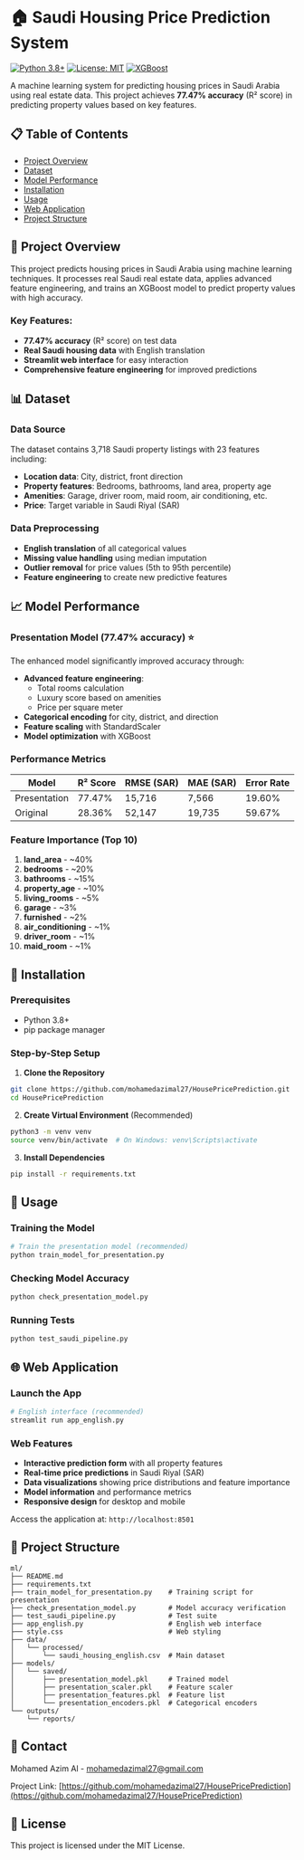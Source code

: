 # 🏠 Saudi Housing Price Prediction System

[![Python 3.8+](https://img.shields.io/badge/python-3.8+-blue.svg)](https://www.python.org/downloads/)
[![License: MIT](https://img.shields.io/badge/License-MIT-yellow.svg)](https://opensource.org/licenses/MIT)
[![XGBoost](https://img.shields.io/badge/XGBoost-Model-orange)](https://xgboost.readthedocs.io/)

A machine learning system for predicting housing prices in Saudi Arabia using real estate data. This project achieves **77.47% accuracy** (R² score) in predicting property values based on key features.

## 📋 Table of Contents
- [Project Overview](#-project-overview)
- [Dataset](#-dataset)
- [Model Performance](#-model-performance)
- [Installation](#-installation)
- [Usage](#-usage)
- [Web Application](#-web-application)
- [Project Structure](#-project-structure)

## 🎯 Project Overview

This project predicts housing prices in Saudi Arabia using machine learning techniques. It processes real Saudi real estate data, applies advanced feature engineering, and trains an XGBoost model to predict property values with high accuracy.

### Key Features:
- **77.47% accuracy** (R² score) on test data
- **Real Saudi housing data** with English translation
- **Streamlit web interface** for easy interaction
- **Comprehensive feature engineering** for improved predictions

## 📊 Dataset

### Data Source
The dataset contains 3,718 Saudi property listings with 23 features including:
- **Location data**: City, district, front direction
- **Property features**: Bedrooms, bathrooms, land area, property age
- **Amenities**: Garage, driver room, maid room, air conditioning, etc.
- **Price**: Target variable in Saudi Riyal (SAR)

### Data Preprocessing
- **English translation** of all categorical values
- **Missing value handling** using median imputation
- **Outlier removal** for price values (5th to 95th percentile)
- **Feature engineering** to create new predictive features

## 📈 Model Performance

### Presentation Model (77.47% accuracy) ⭐
The enhanced model significantly improved accuracy through:
- **Advanced feature engineering**:
  - Total rooms calculation
  - Luxury score based on amenities
  - Price per square meter
- **Categorical encoding** for city, district, and direction
- **Feature scaling** with StandardScaler
- **Model optimization** with XGBoost

### Performance Metrics
| Model | R² Score | RMSE (SAR) | MAE (SAR) | Error Rate |
|-------|----------|------------|-----------|-------------|
| Presentation | 77.47% | 15,716 | 7,566 | 19.60% |
| Original | 28.36% | 52,147 | 19,735 | 59.67% |

### Feature Importance (Top 10)
1. **land_area** - ~40%
2. **bedrooms** - ~20%
3. **bathrooms** - ~15%
4. **property_age** - ~10%
5. **living_rooms** - ~5%
6. **garage** - ~3%
7. **furnished** - ~2%
8. **air_conditioning** - ~1%
9. **driver_room** - ~1%
10. **maid_room** - ~1%

## 🚀 Installation

### Prerequisites
- Python 3.8+
- pip package manager

### Step-by-Step Setup

1. **Clone the Repository**
```bash
git clone https://github.com/mohamedazimal27/HousePricePrediction.git
cd HousePricePrediction
```

2. **Create Virtual Environment** (Recommended)
```bash
python3 -m venv venv
source venv/bin/activate  # On Windows: venv\Scripts\activate
```

3. **Install Dependencies**
```bash
pip install -r requirements.txt
```

## 📖 Usage

### Training the Model
```bash
# Train the presentation model (recommended)
python train_model_for_presentation.py
```

### Checking Model Accuracy
```bash
python check_presentation_model.py
```

### Running Tests
```bash
python test_saudi_pipeline.py
```

## 🌐 Web Application

### Launch the App
```bash
# English interface (recommended)
streamlit run app_english.py
```

### Web Features
- **Interactive prediction form** with all property features
- **Real-time price predictions** in Saudi Riyal (SAR)
- **Data visualizations** showing price distributions and feature importance
- **Model information** and performance metrics
- **Responsive design** for desktop and mobile

Access the application at: `http://localhost:8501`

## 📁 Project Structure

```
ml/
├── README.md
├── requirements.txt
├── train_model_for_presentation.py    # Training script for presentation
├── check_presentation_model.py        # Model accuracy verification
├── test_saudi_pipeline.py             # Test suite
├── app_english.py                     # English web interface
├── style.css                          # Web styling
├── data/
│   └── processed/
│       └── saudi_housing_english.csv  # Main dataset
├── models/
│   └── saved/
│       ├── presentation_model.pkl     # Trained model
│       ├── presentation_scaler.pkl    # Feature scaler
│       ├── presentation_features.pkl  # Feature list
│       └── presentation_encoders.pkl  # Categorical encoders
└── outputs/
    └── reports/
```

## 📧 Contact

Mohamed Azim Al - mohamedazimal27@gmail.com

Project Link: [https://github.com/mohamedazimal27/HousePricePrediction](https://github.com/mohamedazimal27/HousePricePrediction)

## 📃 License

This project is licensed under the MIT License.
